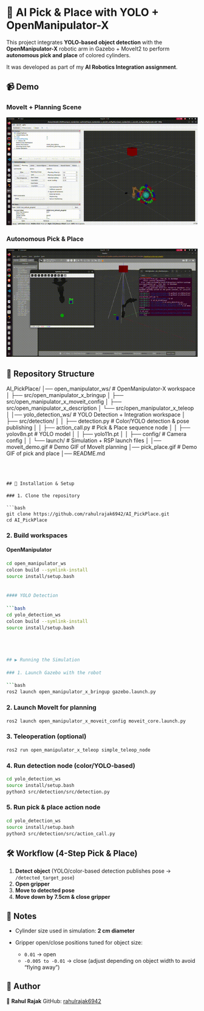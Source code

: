 

# 🤖 AI Pick & Place with YOLO + OpenManipulator-X

This project integrates **YOLO-based object detection** with the **OpenManipulator-X** robotic arm in Gazebo + MoveIt2 to perform **autonomous pick and place** of colored cylinders.

It was developed as part of my **AI Robotics Integration assignment**.



## 📹 Demo

### MoveIt + Planning Scene

<img src="moveit_demo.gif" width="600"/>

### Autonomous Pick & Place

<img src="pick_place.gif" width="600"/>



## 📂 Repository Structure


AI_PickPlace/
│── open_manipulator_ws/        # OpenManipulator-X workspace
│   ├── src/open_manipulator_x_bringup
│   ├── src/open_manipulator_x_moveit_config
│   ├── src/open_manipulator_x_description
│   └── src/open_manipulator_x_teleop
│
│── yolo_detection_ws/          # YOLO Detection + Integration workspace
│   ├── src/detection/
│   │   ├── detection.py        # Color/YOLO detection & pose publishing
│   │   ├── action_call.py      # Pick & Place sequence node
│   │   ├── yolov8n.pt          # YOLO model
│   │   ├── yolo11n.pt
│   │   ├── config/             # Camera config
│   │   └── launch/             # Simulation + RSP launch files
│
│── moveit_demo.gif             # Demo GIF of MoveIt planning
│── pick_place.gif              # Demo GIF of pick and place
│── README.md
```



## 🚀 Installation & Setup

### 1. Clone the repository

```bash
git clone https://github.com/rahulrajak6942/AI_PickPlace.git
cd AI_PickPlace
```

### 2. Build workspaces

#### OpenManipulator

```bash
cd open_manipulator_ws
colcon build --symlink-install
source install/setup.bash


#### YOLO Detection

```bash
cd yolo_detection_ws
colcon build --symlink-install
source install/setup.bash




## ▶️ Running the Simulation

### 1. Launch Gazebo with the robot

```bash
ros2 launch open_manipulator_x_bringup gazebo.launch.py
```

### 2. Launch MoveIt for planning

```bash
ros2 launch open_manipulator_x_moveit_config moveit_core.launch.py
```

### 3. Teleoperation (optional)

```bash
ros2 run open_manipulator_x_teleop simple_teleop_node
```

### 4. Run detection node (color/YOLO-based)

```bash
cd yolo_detection_ws
source install/setup.bash
python3 src/detection/src/detection.py
```

### 5. Run pick & place action node

```bash
cd yolo_detection_ws
source install/setup.bash
python3 src/detection/src/action_call.py
```


## 🛠️ Workflow (4-Step Pick & Place)

1. **Detect object** (YOLO/color-based detection publishes pose → `/detected_target_pose`)
2. **Open gripper**
3. **Move to detected pose**
4. **Move down by 7.5cm & close gripper**



## 📌 Notes

* Cylinder size used in simulation: **2 cm diameter**
* Gripper open/close positions tuned for object size:

  * `0.01` → open
  * `-0.005 to -0.01` → close (adjust depending on object width to avoid “flying away”)



## 📧 Author

👤 **Rahul Rajak**
GitHub: [rahulrajak6942](https://github.com/rahulrajak6942)




